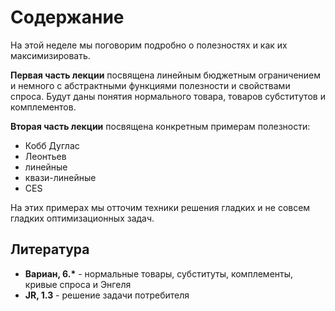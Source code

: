 # Содержание

На этой неделе мы поговорим подробно о полезностях и как их максимизировать.

**Первая часть лекции** посвящена линейным бюджетным ограничением и немного с абстрактными функциями полезности и свойствами спроса. Будут даны понятия нормального товара, товаров субститутов и комплементов.

**Вторая часть лекции** посвящена конкретным примерам полезности: 

- Кобб Дуглас
- Леонтьев
- линейные
- квази-линейные
- CES

На этих примерах мы отточим техники решения гладких и не совсем гладких оптимизационных задач.

## Литература

- **Вариан, 6.$\ast$** - нормальные товары, субституты, комплементы, кривые спроса и Энгеля
- **JR, 1.3** - решение задачи потребителя
